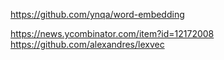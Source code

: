 https://github.com/ynqa/word-embedding

https://news.ycombinator.com/item?id=12172008
https://github.com/alexandres/lexvec

